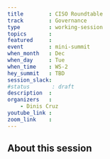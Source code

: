 ```yaml
---
title        : CISO Roundtable
track        : Governance
type         : working-session
topics       :
featured     :
event        : mini-summit
when_month   : Dec
when_day     : Tue
when_time    : WS-2
hey_summit   : TBD
session_slack:
#status       : draft
description  :
organizers   :
    - Dinis Cruz
youtube_link :
zoom_link    :
---
```


## About this session
